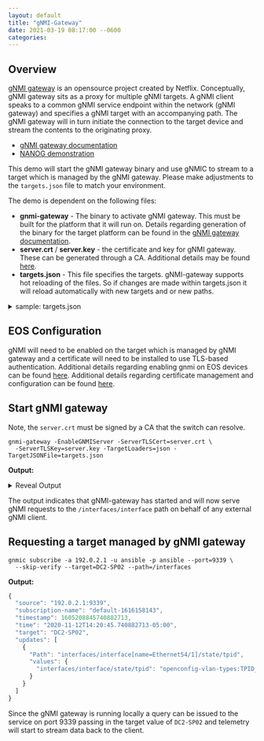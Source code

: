 ```yaml
---
layout: default
title: "gNMI-Gateway"
date: 2021-03-19 08:17:00 --0600
categories:
---
```


## Overview

[gNMI gateway](https://netflixtechblog.com/simple-streaming-telemetry-27447416e68f) is an opensource project created by
Netflix. Conceptually, gNMI gateway sits as a proxy for multiple gNMI targets. A gNMI client speaks to a common gNMI
service endpoint within the network (gNMI gateway) and specifies a gNMI target with an accompanying path.  The gNMI
gateway will in turn initiate the connection to the target device and stream the contents to the originating proxy.

- [gNMI gateway documentation](https://github.com/openconfig/gnmi-gateway)
- [NANOG demonstration](https://www.youtube.com/watch?v=7QXpqqGTRn8)

This demo will start the gNMI gateway binary and use gNMIC to stream to a target which is managed by the gNMI gateway.
Please make adjustments to the `targets.json` file to match your environment.

The demo is dependent on the following files:

- **gnmi-gateway** - The binary to activate gNMI gateway. This must be built for the platform that it will run on.
  Details regarding generation of the binary for the target platform can be found in the [gNMI gateway
  documentation](https://github.com/openconfig/gnmi-gateway).
- **server.crt** / **server.key** - the certificate and key for gNMI gateway.  These can be generated through a CA.
  Additional details may be found [here](/openmgmt/configuration/mtls/).
- **targets.json** - This file specifies the targets.  gNMI-gateway supports hot reloading of the files. So if changes
  are made within targets.json it will reload automatically with new targets and or new paths.

<details><summary>sample: targets.json</summary>
<p>

```javascript
{
  "request": {
    "default": {
      "subscribe": {
        "prefix": {
        },
        "subscription": [
          {
            "path": {
              "elem": [
                {
                  "name": "interfaces"
                }
              ]
            }
          }
        ]
      }
    }
  },
  "target": {
    "DC2-SP02": {
      "addresses": [
        "198.51.100.22:6030"
      ],
      "credentials": {
        "username": "ansible",
        "password": "ansible"
      },
      "request": "default",
      "meta": {
        "NoTLS": "yes"
      }
    },
    "DC2-LEAF1A": {
      "addresses": [
        "198.51.100.5:6030"
      ],
      "credentials": {
        "username": "ansible",
        "password": "ansible"
      },
      "request": "default",
      "meta": {
        "NoTLS": "yes"
      }
    },
    "DC2-LF70": {
      "addresses": [
        "198.51.100.70:6030"
      ],
      "credentials": {
        "username": "ansible",
        "password": "ansible"
      },
      "request": "default",
      "meta": {
        "NoTLS": "yes"
      }
    }
  }
}
```

</p>
</details>

## EOS Configuration

gNMI will need to be enabled on the target which is managed by gNMI gateway and a certificate will need to be installed
to use TLS-based authentication.  Additional details regarding enabling gnmi on EOS devices can be found
[here](/openmgmt/configuration/openconfig/).  Additional details regarding certificate management and configuration can
be found [here](/openmgmt/configuration/mtls/).

## Start gNMI gateway

Note, the `server.crt` must be signed by a CA that the switch can resolve.

```shell
gnmi-gateway -EnableGNMIServer -ServerTLSCert=server.crt \
  -ServerTLSKey=server.key -TargetLoaders=json -TargetJSONFile=targets.json

```

**Output:**
<details><summary>Reveal Output</summary>
<p>

```text
{"level":"info","time":"2021-03-19T08:47:35-04:00","message":"Starting GNMI Gateway."}
{"level":"info","time":"2021-03-19T08:47:35-04:00","message":"Clustering is NOT enabled. No locking or cluster coordination will happen."}
{"level":"info","time":"2021-03-19T08:47:35-04:00","message":"Starting connection manager."}
{"level":"info","time":"2021-03-19T08:47:35-04:00","message":"Starting gNMI server on 0.0.0.0:9339."}
{"level":"info","time":"2021-03-19T08:47:35-04:00","message":"Connection manager received a target control message: 3 inserts 0 removes"}
{"level":"info","time":"2021-03-19T08:47:35-04:00","message":"Initializing target DC2-SP02 ([198.51.100.22:6030]) map[NoTLS:yes]."}
{"level":"info","time":"2021-03-19T08:47:35-04:00","message":"Initializing target DC2-LEAF1A ([198.51.100.5:6030]) map[NoTLS:yes]."}
{"level":"info","time":"2021-03-19T08:47:35-04:00","message":"Target DC2-SP02: Connecting"}
{"level":"warn","time":"2021-03-19T08:47:35-04:00","message":"DEPRECATED: The 'NoTLS' target flag has been deprecated and will be removed in a future release. Please use 'NoTLSVerify' instead."}
{"level":"info","time":"2021-03-19T08:47:35-04:00","message":"Target DC2-SP02: Subscribing"}
{"level":"info","time":"2021-03-19T08:47:35-04:00","message":"Initializing target DC2-LF70 ([198.51.100.70:6030]) map[NoTLS:yes]."}
{"level":"info","time":"2021-03-19T08:47:35-04:00","message":"Target DC2-LEAF1A: Connecting"}
{"level":"warn","time":"2021-03-19T08:47:35-04:00","message":"DEPRECATED: The 'NoTLS' target flag has been deprecated and will be removed in a future release. Please use 'NoTLSVerify' instead."}
{"level":"info","time":"2021-03-19T08:47:35-04:00","message":"Target DC2-LEAF1A: Subscribing"}
{"level":"info","time":"2021-03-19T08:47:35-04:00","message":"Target DC2-LF70: Connecting"}
{"level":"warn","time":"2021-03-19T08:47:35-04:00","message":"DEPRECATED: The 'NoTLS' target flag has been deprecated and will be removed in a future release. Please use 'NoTLSVerify' instead."}
{"level":"info","time":"2021-03-19T08:47:35-04:00","message":"Target DC2-LF70: Subscribing"}
{"level":"info","time":"2021-03-19T08:47:35-04:00","message":"Target DC2-SP02: Connected"}
{"level":"info","time":"2021-03-19T08:47:36-04:00","message":"Target DC2-LF70: Connected"}
{"level":"info","time":"2021-03-19T08:47:36-04:00","message":"Target DC2-LEAF1A: Connected"}
{"level":"info","time":"2021-03-19T08:47:37-04:00","message":"Target DC2-LF70: Synced"}
{"level":"info","time":"2021-03-19T08:47:37-04:00","message":"Target DC2-SP02: Synced"}
{"level":"info","time":"2021-03-19T08:47:38-04:00","message":"Target DC2-LEAF1A: Synced"}

```

</p>
</details>

The output indicates that gNMI-gateway has started and will now serve gNMI requests to the `/interfaces/interface` path
on behalf of any external gNMI client.

## Requesting a target managed by gNMI gateway

```shell
gnmic subscribe -a 192.0.2.1 -u ansible -p ansible --port=9339 \
  --skip-verify --target=DC2-SP02 --path=/interfaces
```

**Output:**

```javascript
{
  "source": "192.0.2.1:9339",
  "subscription-name": "default-1616158143",
  "timestamp": 1605208845740882713,
  "time": "2020-11-12T14:20:45.740882713-05:00",
  "target": "DC2-SP02",
  "updates": [
    {
      "Path": "interfaces/interface[name=Ethernet54/1]/state/tpid",
      "values": {
        "interfaces/interface/state/tpid": "openconfig-vlan-types:TPID_0X8100"
      }
    }
  ]
}

```

Since the gNMI gateway is running locally a query can be issued to the service on port 9339 passing in the target value
of `DC2-SP02` and telemetry will start to stream data back to the client.
